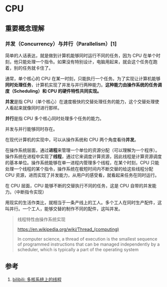 # CPU


## 重要概念理解

### 并发（Concurrency）与并行（Parallelism）[1]

简单的人话表达，就是做到计算机能够同时运行不同的任务，因为 CPU 在单个时刻，他只能处理一个指令。如果没有特别设计，电脑用起来，就会这个任务在跑着，别的任务就卡住了。

通常，单个核心的 CPU 在某一时刻，只能执行一个任务。为了实现让计算机能够**同时处理任务**，计算机实现了并发与并行两种能力。**这种能力由操作系统的任务调度（Scheduling）和 CPU 的硬件特性共同实现。**

**并发**是指 CPU（单个核心）在速度极快的交替处理任务的能力，这个交替处理使人看起来就像同时进行那样。 

**并行**是指 CPU 多个核心同时处理多个任务的能力。

并发与并行能够同时存在。

在现代计算机的实现中，可以从操作系统和 CPU 两个角度看待**并发**。

在操作系统层面，通过**进程**来管理一个单位的资源分配（可以理解为一个程序）。操作系统在进程中实现了**线程**，通过它来调度计算资源，因此线程是计算资源调度的基本单位。操作系统能够在单一进程内管理多个线程，在某个时刻，CPU 只能处理一个线程的某个指令，操作系统在极短时间内不断交替的给这些线程分配 CPU 资源，进而实现了并发能力，从用户的感受看，就看起来任务在同时运行。

在 CPU 层面，CPU 能够不断的交替执行不同的任务，这是 CPU 自带的并发能力。（中断指令实现）

用现实的生活作类比，就相当于一条产线上的工人。多个工人在同时生产配件，这叫并行。一个工人，能够交替的制作不同的配件，这叫并发。

> 线程特性由操作系统实现
>
> https://en.wikipedia.org/wiki/Thread_(computing)
>
> In computer science, a thread of execution is the smallest sequence of programmed instructions that can be managed independently by a scheduler, which is typically a part of the operating system


## 参考

1. [bilibili: 多核系统上的线程](https://www.bilibili.com/video/BV1vMBLYTEN3?spm_id_from=333.788.videopod.sections&vd_source=8aa37a221241324ded2148d1040b927f)
